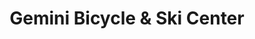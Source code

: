 ---
title: "Gemini Bicycle & Ski Center"
url: /canton/gemini-bicycle-und-ski-center/
shop: Fahrrad
---